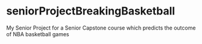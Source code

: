 # seniorProjectBreakingBasketball
My Senior Project for a Senior Capstone course which predicts the outcome of NBA basketball games
